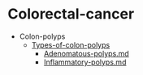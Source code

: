 
# Colorectal-cancer

- Colon-polyps
  - [Types-of-colon-polyps](./Types-of-colon-polyps/)
    - [Adenomatous-polyps.md](./Adenomatous-polyps.md)
    - [Inflammatory-polyps.md](./Inflammatory-polyps.md)
